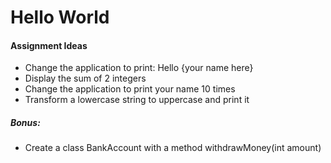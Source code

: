 # Hello World

#### Assignment Ideas

- Change the application to print: Hello {your name here}
- Display the sum of 2 integers
- Change the application to print your name 10 times
- Transform a lowercase string to uppercase and print it

##### Bonus:
- Create a class BankAccount with a method withdrawMoney(int amount) 
